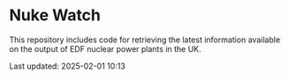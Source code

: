 # Nuke Watch

This repository includes code for retrieving the latest information available on the output of EDF nuclear power plants in the UK.

Last updated: 2025-02-01 10:13